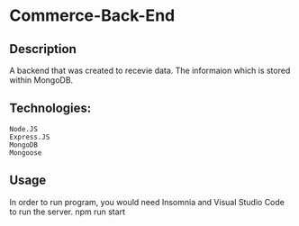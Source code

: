 # Commerce-Back-End

## Description
A backend that was created to recevie data. The informaion which is stored within MongoDB.

## Technologies:
    Node.JS
    Express.JS
    MongoDB
    Mongoose

## Usage
In order to run program, you would need Insomnia and Visual Studio Code to run the server.
npm run start